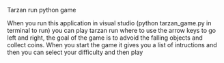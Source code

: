 Tarzan run python game

When you run this application in visual studio (python tarzan_game.py in terminal to run) you can play tarzan run where to use the arrow keys to go left and right, the goal of the game
is to advoid the falling objects and collect coins. When you start the game it gives you a list of intructions and then you can select your difficulty and then play
